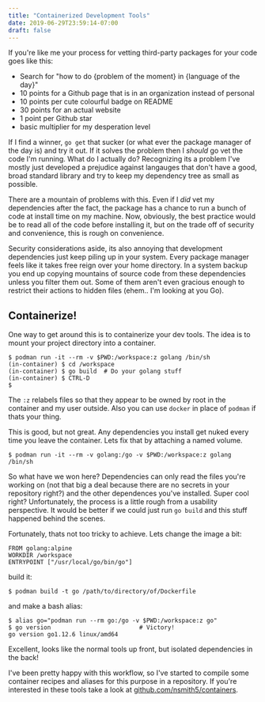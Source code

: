 ```yaml
---
title: "Containerized Development Tools"
date: 2019-06-29T23:59:14-07:00
draft: false
---
```


If you're like me your process for vetting third-party packages for your code
goes like this:

- Search for "how to do {problem of the moment} in {language of the day}"
- 10 points for a Github page that is in an organization instead of personal
- 10 points per cute colourful badge on README
- 30 points for an actual website
- 1 point per Github star
- basic multiplier for my desperation level

If I find a winner, `go get` that sucker (or what ever the package manager of
the day is) and try it out. If it solves the problem then I _should_ go vet the
code I'm running. What do I actually do? Recognizing its a problem I've mostly
just developed a prejudice against langauges that don't have a good, broad
standard library and try to keep my dependency tree as small as possible.

There are a mountain of problems with this. Even if I _did_ vet my dependencies
after the fact, the package has a chance to run a bunch of code at install time
on my machine. Now, obviously, the best practice would be to read all of the
code before installing it, but on the trade off of security and convenience,
this is rough on convenience.

Security considerations aside, its also annoying that development dependencies
just keep piling up in your system. Every package manager feels like it takes
free reign over your home directory. In a system backup you end up copying
mountains of source code from these dependencies unless you filter them out.
Some of them aren't even gracious enough to restrict their actions to hidden
files (ehem.. I'm looking at you Go).

## Containerize!

One way to get around this is to containerize your dev tools. The idea is to
mount your project directory into a container.

```shell
$ podman run -it --rm -v $PWD:/workspace:z golang /bin/sh
(in-container) $ cd /workspace
(in-container) $ go build  # Do your golang stuff
(in-container) $ CTRL-D
$
```

The `:z` relabels files so that they appear to be owned by root in the container
and my user outside. Also you can use `docker` in place of `podman` if thats your
thing.

This is good, but not great. Any dependencies you install get nuked every time you
leave the container. Lets fix that by attaching a named volume.

```shell
$ podman run -it --rm -v golang:/go -v $PWD:/workspace:z golang /bin/sh
```

So what have we won here? Dependencies can only read the files you're working
on (not that big a deal because there are no secrets in your repository right?)
and the other dependences you've installed. Super cool right? Unfortunately,
the process is a little rough from a usability perspective. It would be better if
we could just run `go build` and this stuff happened behind the scenes.

Fortunately, thats not too tricky to achieve. Lets change the image a bit:

```Docker
FROM golang:alpine
WORKDIR /workspace
ENTRYPOINT ["/usr/local/go/bin/go"]
```

build it:

```shell
$ podman build -t go /path/to/directory/of/Dockerfile
```

and make a bash alias:

```shell
$ alias go="podman run --rm go:/go -v $PWD:/workspace:z go"
$ go version                         # Victory!
go version go1.12.6 linux/amd64
```

Excellent, looks like the normal tools up front, but isolated dependencies in
the back!

I've been pretty happy with this workflow, so I've started to compile some
container recipes and aliases for this purpose in a repository. If you're
interested in these tools take a look at
[github.com/nsmith5/containers](https://github.com/nsmith5/containers).
